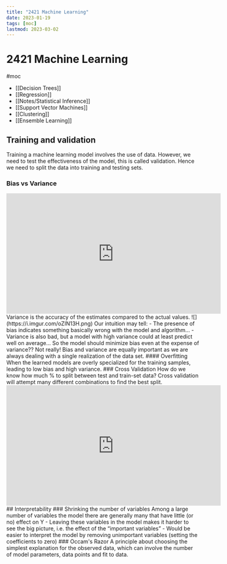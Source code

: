 ```yaml
---
title: "2421 Machine Learning"
date: 2023-01-19
tags: [moc]
lastmod: 2023-03-02
---
```

# 2421 Machine Learning
#moc 
- [[Decision Trees]]
- [[Regression]]
- [[Notes/Statistical Inference]]
- [[Support Vector Machines]]
- [[Clustering]]
- [[Ensemble Learning]]

## Training and validation
Training a machine learning model involves the use of data. However, we need to test the effectiveness of the model, this is called validation. Hence we need to split the data into training and testing sets.
### Bias vs Variance
<iframe width="560" height="315" src="https://www.youtube.com/embed/EuBBz3bI-aA" title="YouTube video player" frameborder="0" allow="accelerometer; autoplay; clipboard-write; encrypted-media; gyroscope; picture-in-picture; web-share" allowfullscreen></iframe>
Variance is the accuracy of the estimates compared to the actual values.
![](https://i.imgur.com/oZIN13H.png)
Our intuition may tell:  
- The presence of bias indicates something basically wrong with the model and algorithm...  
- Variance is also bad, but a model with high variance could at least predict well on average...  
So the model should minimize bias even at the expense of variance?? Not really!  
Bias and variance are equally important as we are always dealing with a single realization of the data set.
#### Overfitting
When the learned models are overly specialized for the training samples, leading to low bias and high variance.
### Cross Validation
How do we know how much % to split between test and train-set data? Cross validation will attempt many different combinations to find the best split.
<iframe width="560" height="315" src="https://www.youtube.com/embed/fSytzGwwBVw" title="YouTube video player" frameborder="0" allow="accelerometer; autoplay; clipboard-write; encrypted-media; gyroscope; picture-in-picture; web-share" allowfullscreen></iframe>
## Interpretability
### Shrinking the number of variables
Among a large number of variables the model there are generally many that have little (or no) effect on Y  
- Leaving these variables in the model makes it harder to see the big picture, i.e. the effect of the “important variables”  
- Would be easier to interpret the model by removing unimportant variables (setting the coefficients to zero)
### Occam's Razor
A principle about choosing the simplest explanation for the observed data, which can involve the number of model parameters, data points and fit to data.